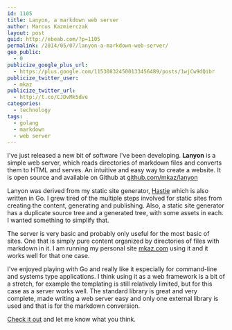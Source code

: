 ```yaml
---
id: 1105
title: Lanyon, a markdown web server
author: Marcus Kazmierczak
layout: post
guid: http://ebeab.com/?p=1105
permalink: /2014/05/07/lanyon-a-markdown-web-server/
geo_public:
  - 0
publicize_google_plus_url:
  - https://plus.google.com/115308324500133456489/posts/1wjCw9dQibr
publicize_twitter_user:
  - mkaz
publicize_twitter_url:
  - http://t.co/CJDvMk5dve
categories:
  - technology
tags:
  - golang
  - markdown
  - web server
---
```

I've just released a new bit of software I've been developing. **Lanyon** is a simple web server, which reads directories of markdown files and converts them to HTML and serves. An intuitive and easy way to create a website. It is open source and available on Github at [github.com/mkaz/lanyon][1]

Lanyon was derived from my static site generator, [Hastie][2] which is also written in Go. I grew tired of the multiple steps involved for static sites from creating the content, generating and publishing. Also, a static site generator has a duplicate source tree and a generated tree, with some assets in each. I wanted something to simplify that.

The server is very basic and probably only useful for the most basic of sites. One that is simply pure content organized by directories of files with markdown in it. I am running my personal site [mkaz.com][3] using it and it works well for that one case.

I've enjoyed playing with Go and really like it especially for command-line and systems type applications. I think using it as a web framework is a bit of a stretch, for example the templating is still relatively limited, but for this case as a server works well. The standard library is great and very complete, made writing a web server easy and only one external library is used and that is for the markdown conversion.

[Check it out][1] and let me know what you think.

 [1]: https://github.com/mkaz/lanyon
 [2]: https://github.com/mkaz/hastie
 [3]: http://www.mkaz.com/